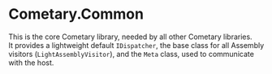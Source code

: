 ﻿# Cometary.Common

This is the core Cometary library, needed by all other Cometary libraries.  
It provides a lightweight default `IDispatcher`, the base class for all Assembly visitors (`LightAssemblyVisitor`),
and the `Meta` class, used to communicate with the host.